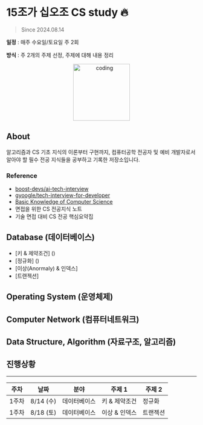 # 15조가 십오조 CS study 🔥

> Since 2024.08.14

**일정** : 매주 수요일/토요일 주 2회 

**방식** : 주 2개의 주제 선정, 주제에 대해 내용 정리 

<p align="center">
  <img src="https://user-images.githubusercontent.com/22045163/111120575-d9370f00-85ae-11eb-8fa3-54f47ed3caa3.png" alt="coding" width="150px" />
</p>


## About

알고리즘과 CS 기초 지식의 이론부터 구현까지, 컴퓨터공학 전공자 및 예비 개발자로서 알아야 할 필수 전공 지식들을 공부하고 기록한 저장소입니다.


### Reference

- [boost-devs/ai-tech-interview](https://github.com/boost-devs/ai-tech-interview)
- [gyoogle/tech-interview-for-developer](https://github.com/gyoogle/tech-interview-for-developer)
- [Basic Knowledge of Computer Science](https://github.com/Seogeurim/CS-study)
- 면접을 위한 CS 전공지식 노트
- 기술 면접 대비 CS 전공 핵심요약집


## Database (데이터베이스)
- [키 & 제약조건] ()
- [정규화] ()
- [이상(Anormaly) & 인덱스]
- [트랜젝션]


## Operating System (운영체제)


## Computer Network (컴퓨터네트워크)


## Data Structure, Algorithm (자료구조, 알고리즘)



## 진행상황
---

|**주차**| **날짜** | **분야** | **주제 1**                                            | **주제 2**                                           |
| -------- | -------- | -------- | ----------------------------------------------------- | ---------------------------------------------------- | 
| 1주차 | 8/14 (수)  | 데이터베이스   | 키 & 제약조건 | 정규화     |
| 1주차 | 8/18 (토)  | 데이터베이스   | 이상 & 인덱스 | 트랜젝션    |
